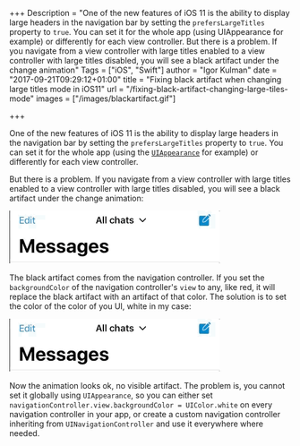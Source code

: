 +++
Description = "One of the new features of iOS 11 is the ability to display large headers in the navigation bar by setting the `prefersLargeTitles` property to `true`.  You can set it for the whole app (using UIAppearance for example) or differently for each view controller. But there is a problem. If you navigate from a view controller with large titles enabled to a view controller with large titles disabled, you will see a black artifact under the change animation"
Tags = ["iOS", "Swift"]
author = "Igor Kulman"
date = "2017-09-21T09:29:12+01:00"
title = "Fixing black artifact when changing large titles mode in iOS11"
url = "/fixing-black-artifact-changing-large-tiles-mode"
images = ["/images/blackartifact.gif"]

+++

One of the new features of iOS 11 is the ability to display large headers in the navigation bar by setting the `prefersLargeTitles` property to `true`.  You can set it for the whole app (using the [`UIAppearance`](https://developer.apple.com/documentation/uikit/uiappearance) for example) or differently for each view controller. 

But there is a problem. If you navigate from a view controller with large titles enabled to a view controller with large titles disabled, you will see a black artifact under the change animation:

![Black navigation artifact](blackartifact.gif)

The black artifact comes from the navigation controller. If you set the `backgroundColor` of the navigation controller's `view` to any, like red, it will replace the black artifact with an artifact of that color. The solution is to set the color of the color of you UI, white in my case:

<!--more-->

![Black navigation artifact fixed](noartifact.gif)

Now the animation looks ok, no visible artifact. The problem is, you cannot set it globally using `UIAppearance`, so you can either set `navigationController.view.backgroundColor = UIColor.white` on every navigation controller in your app, or create a custom navigation controller inheriting from `UINavigationController` and use it everywhere where needed.

